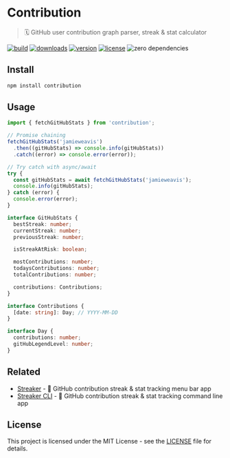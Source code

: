 # Contribution

> 🗓 GitHub user contribution graph parser, streak & stat calculator

[![build](https://github.com/jamieweavis/contribution/workflows/build/badge.svg)](https://github.com/jamieweavis/contribution/actions/workflows/build.yml)
[![downloads](https://img.shields.io/npm/dt/contribution.svg)](https://npmjs.com/package/contribution)
[![version](https://img.shields.io/npm/v/contribution.svg)](https://github.com/jamieweavis/contribution/releases)
[![license](https://img.shields.io/badge/license-MIT-blue.svg)](https://github.com/jamieweavis/contribution/blob/main/LICENSE)
![zero dependencies](https://img.shields.io/badge/dependencies-0-violet)


## Install

```sh
npm install contribution
```

## Usage

```javascript
import { fetchGitHubStats } from 'contribution';

// Promise chaining
fetchGitHubStats('jamieweavis')
  .then((gitHubStats) => console.info(gitHubStats))
  .catch((error) => console.error(error));

// Try catch with async/await
try {
  const gitHubStats = await fetchGitHubStats('jamieweavis');
  console.info(gitHubStats);
} catch (error) {
  console.error(error);
}
```

```typescript
interface GitHubStats {
  bestStreak: number;
  currentStreak: number;
  previousStreak: number;

  isStreakAtRisk: boolean;

  mostContributions: number;
  todaysContributions: number;
  totalContributions: number;

  contributions: Contributions;
}

interface Contributions {
  [date: string]: Day; // YYYY-MM-DD
}

interface Day {
  contributions: number;
  gitHubLegendLevel: number;
}
```

## Related

- [Streaker](https://github.com/jamieweavis/streaker) - 🐙 GitHub contribution streak & stat tracking menu bar app
- [Streaker CLI](https://github.com/jamieweavis/streaker-cli) - 🐙 GitHub contribution streak & stat tracking command line app

## License

This project is licensed under the MIT License - see the [LICENSE](LICENSE) file for details.
